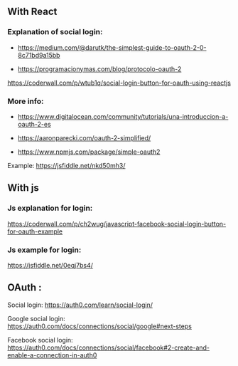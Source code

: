 ## With React
### Explanation of social login:
- https://medium.com/@darutk/the-simplest-guide-to-oauth-2-0-8c71bd9a15bb

- https://programacionymas.com/blog/protocolo-oauth-2

https://coderwall.com/p/wtub1q/social-login-button-for-oauth-using-reactjs


### More info:
- https://www.digitalocean.com/community/tutorials/una-introduccion-a-oauth-2-es

- https://aaronparecki.com/oauth-2-simplified/

- https://www.npmjs.com/package/simple-oauth2

Example:
https://jsfiddle.net/nkd50mh3/

## With js

### Js explanation for login:
https://coderwall.com/p/ch2wug/javascript-facebook-social-login-button-for-oauth-example

### Js example for login:
https://jsfiddle.net/0eqj7bs4/


## OAuth :

Social login:
https://auth0.com/learn/social-login/

Google social login:
https://auth0.com/docs/connections/social/google#next-steps

Facebook social login:
https://auth0.com/docs/connections/social/facebook#2-create-and-enable-a-connection-in-auth0
